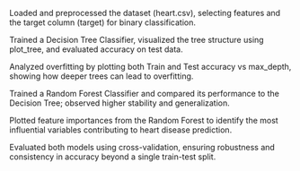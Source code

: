 Loaded and preprocessed the dataset (heart.csv), selecting features and the target column (target) for binary classification.

Trained a Decision Tree Classifier, visualized the tree structure using plot_tree, and evaluated accuracy on test data.

Analyzed overfitting by plotting both Train and Test accuracy vs max_depth, showing how deeper trees can lead to overfitting.

Trained a Random Forest Classifier and compared its performance to the Decision Tree; observed higher stability and generalization.

Plotted feature importances from the Random Forest to identify the most influential variables contributing to heart disease prediction.

Evaluated both models using cross-validation, ensuring robustness and consistency in accuracy beyond a single train-test split.
